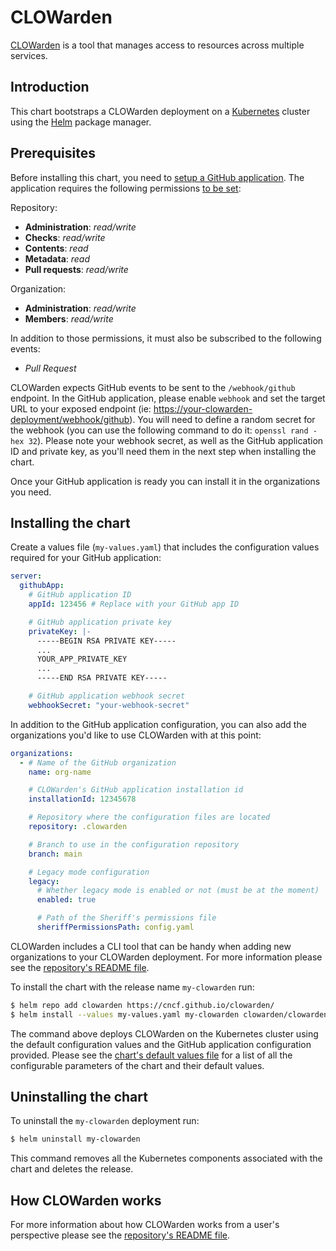 # CLOWarden

[CLOWarden](https://clowarden.io) is a tool that manages access to resources across multiple services.

## Introduction

This chart bootstraps a CLOWarden deployment on a [Kubernetes](http://kubernetes.io) cluster using the [Helm](https://helm.sh) package manager.

## Prerequisites

Before installing this chart, you need to [setup a GitHub application](https://docs.github.com/en/apps/creating-github-apps/creating-github-apps/creating-a-github-app). The application requires the following permissions [to be set](https://docs.github.com/en/apps/maintaining-github-apps/editing-a-github-apps-permissions):

Repository:

- **Administration**: *read/write*
- **Checks**: *read/write*
- **Contents**: *read*
- **Metadata**: *read*
- **Pull requests**: *read/write*

Organization:

- **Administration**: *read/write*
- **Members**: *read/write*

In addition to those permissions, it must also be subscribed to the following events:

- *Pull Request*

CLOWarden expects GitHub events to be sent to the `/webhook/github` endpoint. In the GitHub application, please enable `webhook` and set the target URL to your exposed endpoint (ie: <https://your-clowarden-deployment/webhook/github>). You will need to define a random secret for the webhook (you can use the following command to do it: `openssl rand -hex 32`). Please note your webhook secret, as well as the GitHub application ID and private key, as you'll need them in the next step when installing the chart.

Once your GitHub application is ready you can install it in the organizations you need.

## Installing the chart

Create a values file (`my-values.yaml`) that includes the configuration values required for your GitHub application:

```yaml
server:
  githubApp:
    # GitHub application ID
    appId: 123456 # Replace with your GitHub app ID

    # GitHub application private key
    privateKey: |-
      -----BEGIN RSA PRIVATE KEY-----
      ...
      YOUR_APP_PRIVATE_KEY
      ...
      -----END RSA PRIVATE KEY-----

    # GitHub application webhook secret
    webhookSecret: "your-webhook-secret"
```

In addition to the GitHub application configuration, you can also add the organizations you'd like to use CLOWarden with at this point:

```yaml
organizations:
  - # Name of the GitHub organization
    name: org-name

    # CLOWarden's GitHub application installation id
    installationId: 12345678

    # Repository where the configuration files are located
    repository: .clowarden

    # Branch to use in the configuration repository
    branch: main

    # Legacy mode configuration
    legacy:
      # Whether legacy mode is enabled or not (must be at the moment)
      enabled: true

      # Path of the Sheriff's permissions file
      sheriffPermissionsPath: config.yaml
```

CLOWarden includes a CLI tool that can be handy when adding new organizations to your CLOWarden deployment. For more information please see the [repository's README file](https://github.com/cncf/clowarden?#cli-tool).

To install the chart with the release name `my-clowarden` run:

```bash
$ helm repo add clowarden https://cncf.github.io/clowarden/
$ helm install --values my-values.yaml my-clowarden clowarden/clowarden
```

The command above deploys CLOWarden on the Kubernetes cluster using the default configuration values and the GitHub application configuration provided. Please see the [chart's default values file](https://github.com/cncf/clowarden/blob/main/charts/clowarden/values.yaml) for a list of all the configurable parameters of the chart and their default values.

## Uninstalling the chart

To uninstall the `my-clowarden` deployment run:

```bash
$ helm uninstall my-clowarden
```

This command removes all the Kubernetes components associated with the chart and deletes the release.

## How CLOWarden works

For more information about how CLOWarden works from a user's perspective please see the [repository's README file](https://github.com/cncf/clowarden#readme).
